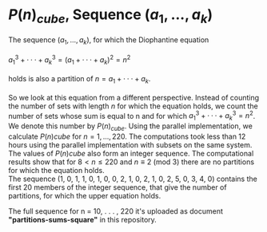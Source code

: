 # $P(n)_{cube}$, Sequence $(a_1, . . . , a_k)$
The sequence $(a_1, . . . , a_k)$, for which the Diophantine equation \
\
$a^3_1+ · · · + a^3_k= (a_1 + · · · + a_k)^2 = n^2$\
\
holds is also a partition of $n = a_1 + · · · + a_k$. \
\
So we look at this equation from a different perspective. Instead of counting the number of sets with length $n$ for which the equation holds, we count the number of sets whose sum is equal to n and for which $a^3_1 +· · ·+a^3_k= n^2$. We denote this number by $P(n)_{cube}$. Using the parallel implementation, we calculate $P(n)cube$ for $n = 1, . . . , 220$. The computations took less than 12 hours using the parallel implementation with subsets on the same system. The values of $P(n)cube$ also form an integer sequence. The computational results show that for $8 < n ≤ 220$ and $n ≡ 2$ (mod 3) there are no partitions for which the equation holds. \
The sequence (1, 0, 1, 1, 0, 1, 0, 0, 2, 1, 0, 2, 1, 0, 2, 5, 0, 3, 4, 0) contains the first 20 members of the integer sequence, that give the number of partitions, for which the upper equation holds.

The full sequence for n = 10, . . . , 220 it's uploaded as document **"partitions-sums-square"** in this repository. 
